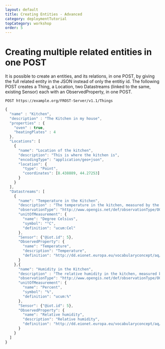 ```yaml
---
layout: default
title: Creating Entities - Advanced
category: deploymentTutorial
topCategory: workshop
order: 5
---
```


# Creating multiple related entities in one POST

It is possible to create an entities, and its relations, in one POST, by giving the full related
entity in the JSON instead of only the entitiy id. The following POST creates a Thing, a Location, two Datastreams
(linked to the same, existing Sensor) each with an ObservedProperty, in one POST.

```
POST https://example.org/FROST-Server/v1.1/Things
```
```javascript
{
  "name" : "Kitchen",
  "description" : "The Kitchen in my house",
  "properties" : {
    "oven" : true,
    "heatingPlates" : 4
  },
  "Locations": [
    {
      "name": "Location of the kitchen",
      "description": "This is where the kitchen is",
      "encodingType": "application/geo+json",
      "location": {
        "type": "Point",
        "coordinates": [8.438889, 44.27253]
      }
    }
  ],
  "Datastreams": [
    {
      "name": "Temperature in the Kitchen",
      "description" : "The temperature in the kitchen, measured by the sensor next to the window",
      "observationType": "http://www.opengis.net/def/observationType/OGC-OM/2.0/OM_Measurement",
      "unitOfMeasurement": {
        "name": "Degree Celsius",
        "symbol": "°C",
        "definition": "ucum:Cel"
      },
      "Sensor": {"@iot.id": 5},
      "ObservedProperty": {
        "name": "Temperature",
        "description": "Temperature",
        "definition": "http://dd.eionet.europa.eu/vocabularyconcept/aq/meteoparameter/54"
      }
    },{
      "name": "Humidity in the Kitchen",
      "description" : "The relative humidity in the kitchen, measured by the sensor next to the window",
      "observationType": "http://www.opengis.net/def/observationType/OGC-OM/2.0/OM_Measurement",
      "unitOfMeasurement": {
        "name": "Percent",
        "symbol": "%",
        "definition": "ucum:%"
      },
      "Sensor": {"@iot.id": 5},
      "ObservedProperty": {
        "name": "Relative humidity",
        "description": "Relative humidity",
        "definition": "http://dd.eionet.europa.eu/vocabularyconcept/aq/meteoparameter/58"
      }
    }
  ]
}
```


